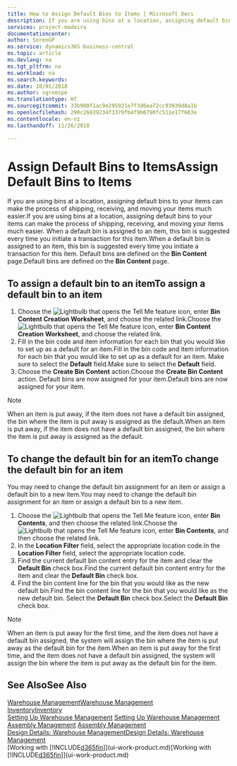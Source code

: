 ```yaml
---
title: How to Assign Default Bins to Items | Microsoft Docs
description: If you are using bins at a location, assigning default bins to your items can make the process of shipping, receiving, and moving your items much easier. When a default bin is assigned to an item, this bin is suggested every time you initiate a transaction for this item.
services: project-madeira
documentationcenter: 
author: SorenGP
ms.service: dynamics365-business-central
ms.topic: article
ms.devlang: na
ms.tgt_pltfrm: na
ms.workload: na
ms.search.keywords: 
ms.date: 10/01/2018
ms.author: sgroespe
ms.translationtype: HT
ms.sourcegitcommit: 33b900f1ac9e295921e7f3d6ea72cc93939d8a1b
ms.openlocfilehash: 290c26639234f3379fb4f9b6790fc511e17f683e
ms.contentlocale: en-nz
ms.lasthandoff: 11/26/2018

---
```

# <a name="assign-default-bins-to-items"></a><span data-ttu-id="2749a-104">Assign Default Bins to Items</span><span class="sxs-lookup"><span data-stu-id="2749a-104">Assign Default Bins to Items</span></span>
<span data-ttu-id="2749a-105">If you are using bins at a location, assigning default bins to your items can make the process of shipping, receiving, and moving your items much easier.</span><span class="sxs-lookup"><span data-stu-id="2749a-105">If you are using bins at a location, assigning default bins to your items can make the process of shipping, receiving, and moving your items much easier.</span></span> <span data-ttu-id="2749a-106">When a default bin is assigned to an item, this bin is suggested every time you initiate a transaction for this item.</span><span class="sxs-lookup"><span data-stu-id="2749a-106">When a default bin is assigned to an item, this bin is suggested every time you initiate a transaction for this item.</span></span> <span data-ttu-id="2749a-107">Default bins are defined on the **Bin Content** page.</span><span class="sxs-lookup"><span data-stu-id="2749a-107">Default bins are defined on the **Bin Content** page.</span></span>  

## <a name="to-assign-a-default-bin-to-an-item"></a><span data-ttu-id="2749a-108">To assign a default bin to an item</span><span class="sxs-lookup"><span data-stu-id="2749a-108">To assign a default bin to an item</span></span>
1.  <span data-ttu-id="2749a-109">Choose the ![Lightbulb that opens the Tell Me feature](media/ui-search/search_small.png "Tell me what you want to do") icon, enter **Bin Content Creation Worksheet**, and choose the related link.</span><span class="sxs-lookup"><span data-stu-id="2749a-109">Choose the ![Lightbulb that opens the Tell Me feature](media/ui-search/search_small.png "Tell me what you want to do") icon, enter **Bin Content Creation Worksheet**, and choose the related link.</span></span>  
2.  <span data-ttu-id="2749a-110">Fill in the bin code and item information for each bin that you would like to set up as a default for an item.</span><span class="sxs-lookup"><span data-stu-id="2749a-110">Fill in the bin code and item information for each bin that you would like to set up as a default for an item.</span></span> <span data-ttu-id="2749a-111">Make sure to select the **Default** field.</span><span class="sxs-lookup"><span data-stu-id="2749a-111">Make sure to select the **Default** field.</span></span>  
3.  <span data-ttu-id="2749a-112">Choose the **Create Bin Content** action.</span><span class="sxs-lookup"><span data-stu-id="2749a-112">Choose the **Create Bin Content** action.</span></span> <span data-ttu-id="2749a-113">Default bins are now assigned for your item.</span><span class="sxs-lookup"><span data-stu-id="2749a-113">Default bins are now assigned for your item.</span></span>  

> [!NOTE]  
>  <span data-ttu-id="2749a-114">When an item is put away, if the item does not have a default bin assigned, the bin where the item is put away is assigned as the default.</span><span class="sxs-lookup"><span data-stu-id="2749a-114">When an item is put away, if the item does not have a default bin assigned, the bin where the item is put away is assigned as the default.</span></span>  

## <a name="to-change-the-default-bin-for-an-item"></a><span data-ttu-id="2749a-115">To change the default bin for an item</span><span class="sxs-lookup"><span data-stu-id="2749a-115">To change the default bin for an item</span></span>  
<span data-ttu-id="2749a-116">You may need to change the default bin assignment for an item or assign a default bin to a new item.</span><span class="sxs-lookup"><span data-stu-id="2749a-116">You may need to change the default bin assignment for an item or assign a default bin to a new item.</span></span>    
1.  <span data-ttu-id="2749a-117">Choose the ![Lightbulb that opens the Tell Me feature](media/ui-search/search_small.png "Tell me what you want to do") icon, enter **Bin Contents**, and then choose the related link.</span><span class="sxs-lookup"><span data-stu-id="2749a-117">Choose the ![Lightbulb that opens the Tell Me feature](media/ui-search/search_small.png "Tell me what you want to do") icon, enter **Bin Contents**, and then choose the related link.</span></span>  
2.  <span data-ttu-id="2749a-118">In the **Location Filter** field, select the appropriate location code.</span><span class="sxs-lookup"><span data-stu-id="2749a-118">In the **Location Filter** field, select the appropriate location code.</span></span>  
3.  <span data-ttu-id="2749a-119">Find the current default bin content entry for the item and clear the **Default Bin** check box.</span><span class="sxs-lookup"><span data-stu-id="2749a-119">Find the current default bin content entry for the item and clear the **Default Bin** check box.</span></span>  
4.  <span data-ttu-id="2749a-120">Find the bin content line for the bin that you would like as the new default bin.</span><span class="sxs-lookup"><span data-stu-id="2749a-120">Find the bin content line for the bin that you would like as the new default bin.</span></span> <span data-ttu-id="2749a-121">Select the **Default Bin** check box.</span><span class="sxs-lookup"><span data-stu-id="2749a-121">Select the **Default Bin** check box.</span></span>  

> [!NOTE]  
>  <span data-ttu-id="2749a-122">When an item is put away for the first time, and the item does not have a default bin assigned, the system will assign the bin where the item is put away as the default bin for the item.</span><span class="sxs-lookup"><span data-stu-id="2749a-122">When an item is put away for the first time, and the item does not have a default bin assigned, the system will assign the bin where the item is put away as the default bin for the item.</span></span>  

## <a name="see-also"></a><span data-ttu-id="2749a-123">See Also</span><span class="sxs-lookup"><span data-stu-id="2749a-123">See Also</span></span>  
[<span data-ttu-id="2749a-124">Warehouse Management</span><span class="sxs-lookup"><span data-stu-id="2749a-124">Warehouse Management</span></span>](warehouse-manage-warehouse.md)  
[<span data-ttu-id="2749a-125">Inventory</span><span class="sxs-lookup"><span data-stu-id="2749a-125">Inventory</span></span>](inventory-manage-inventory.md)  
<span data-ttu-id="2749a-126">[Setting Up Warehouse Management](warehouse-setup-warehouse.md)   </span><span class="sxs-lookup"><span data-stu-id="2749a-126">[Setting Up Warehouse Management](warehouse-setup-warehouse.md)   </span></span>  
<span data-ttu-id="2749a-127">[Assembly Management](assembly-assemble-items.md)  </span><span class="sxs-lookup"><span data-stu-id="2749a-127">[Assembly Management](assembly-assemble-items.md)  </span></span>  
[<span data-ttu-id="2749a-128">Design Details: Warehouse Management</span><span class="sxs-lookup"><span data-stu-id="2749a-128">Design Details: Warehouse Management</span></span>](design-details-warehouse-management.md)  
<span data-ttu-id="2749a-129">[Working with [!INCLUDE[d365fin](includes/d365fin_md.md)]](ui-work-product.md)</span><span class="sxs-lookup"><span data-stu-id="2749a-129">[Working with [!INCLUDE[d365fin](includes/d365fin_md.md)]](ui-work-product.md)</span></span>

